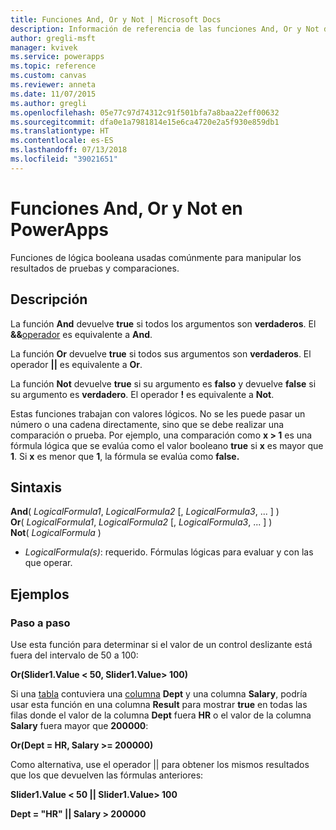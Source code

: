 ```yaml
---
title: Funciones And, Or y Not | Microsoft Docs
description: Información de referencia de las funciones And, Or y Not de PowerApps, con sintaxis y ejemplos
author: gregli-msft
manager: kvivek
ms.service: powerapps
ms.topic: reference
ms.custom: canvas
ms.reviewer: anneta
ms.date: 11/07/2015
ms.author: gregli
ms.openlocfilehash: 05e77c97d74312c91f501bfa7a8baa22eff00632
ms.sourcegitcommit: dfa0e1a7981814e15e6ca4720e2a5f930e859db1
ms.translationtype: HT
ms.contentlocale: es-ES
ms.lasthandoff: 07/13/2018
ms.locfileid: "39021651"
---
```

# <a name="and-or-and-not-functions-in-powerapps"></a>Funciones And, Or y Not en PowerApps
Funciones de lógica booleana usadas comúnmente para manipular los resultados de pruebas y comparaciones.

## <a name="description"></a>Descripción
La función **And** devuelve **true** si todos los argumentos son **verdaderos**.  El **&&**[operador](operators.md) es equivalente a **And**.

La función **Or** devuelve **true** si todos sus argumentos son **verdaderos**.  El operador **||** es equivalente a **Or**.

La función **Not** devuelve **true** si su argumento es **falso** y devuelve **false** si su argumento es **verdadero**.  El operador **!** es equivalente a **Not**.

Estas funciones trabajan con valores lógicos. No se les puede pasar un número o una cadena directamente, sino que se debe realizar una comparación o prueba. Por ejemplo, una comparación como **x > 1** es una fórmula lógica que se evalúa como el valor booleano **true** si **x** es mayor que **1**. Si **x** es menor que **1**, la fórmula se evalúa como **false.**

## <a name="syntax"></a>Sintaxis
**And**( *LogicalFormula1*, *LogicalFormula2* [, *LogicalFormula3*, ... ] )<br>
**Or**( *LogicalFormula1*, *LogicalFormula2* [, *LogicalFormula3*, ... ] )<br>
**Not**( *LogicalFormula* )

* *LogicalFormula(s)*: requerido.  Fórmulas lógicas para evaluar y con las que operar.

## <a name="examples"></a>Ejemplos
### <a name="step-by-step"></a>Paso a paso
Use esta función para determinar si el valor de un control deslizante está fuera del intervalo de 50 a 100:

**Or(Slider1.Value < 50, Slider1.Value> 100)**

Si una [tabla](../working-with-tables.md) contuviera una [columna](../working-with-tables.md#columns) **Dept** y una columna **Salary**, podría usar esta función en una columna **Result** para mostrar **true** en todas las filas donde el valor de la columna **Dept** fuera **HR** o el valor de la columna **Salary** fuera mayor que **200000**:

**Or(Dept = HR, Salary >= 200000)**

Como alternativa, use el operador || para obtener los mismos resultados que los que devuelven las fórmulas anteriores:

**Slider1.Value < 50 || Slider1.Value> 100**

**Dept = "HR" || Salary > 200000**

